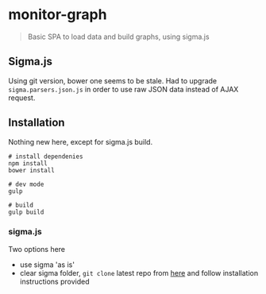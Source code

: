 # monitor-graph

> Basic SPA to load data and build graphs, using sigma.js

## Sigma.js

Using git version, bower one seems to be stale.
Had to upgrade ```sigma.parsers.json.js``` in order to use raw JSON data instead of AJAX request.

## Installation

Nothing new here, except for sigma.js build. 

```
# install dependenies
npm install
bower install

# dev mode
gulp

# build
gulp build
```

### sigma.js

Two options here
- use sigma 'as is'
- clear sigma folder, ```git clone``` latest repo from [here](https://github.com/jacomyal/sigma.js) and follow installation instructions provided
